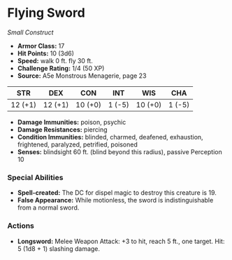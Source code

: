 # Flying Sword

*Small* *Construct*

- **Armor Class:** 17
- **Hit Points:** 10 (3d6)
- **Speed:** walk 0 ft. fly 30 ft.
- **Challenge Rating:** 1/4 (50 XP)
- **Source:** A5e Monstrous Menagerie, page 23

| STR | DEX | CON | INT | WIS | CHA |
| --- | --- | --- | --- | --- | --- |
| 12 (+1) | 12 (+1) | 10 (+0) | 1 (-5) | 10 (+0) | 1 (-5) |

- **Damage Immunities:** poison, psychic
- **Damage Resistances:** piercing
- **Condition Immunities:** blinded, charmed, deafened, exhaustion, frightened, paralyzed, petrified, poisoned
- **Senses:** blindsight 60 ft. (blind beyond this radius), passive Perception 10

### Special Abilities

- **Spell-created:** The DC for dispel magic to destroy this creature is 19.
- **False Appearance:** While motionless, the sword is indistinguishable from a normal sword.

### Actions

- **Longsword:** Melee Weapon Attack: +3 to hit, reach 5 ft., one target. Hit: 5 (1d8 + 1) slashing damage.


